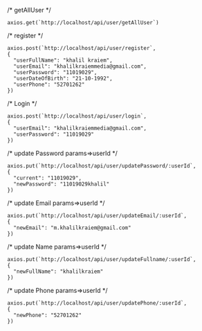 /* getAllUser */

    axios.get(`http://localhost/api/user/getAllUser`)


/* register  */

    axios.post(`http://localhost/api/user/register`,
    {
      "userFullName": "khalil kraiem",
      "userEmail": "khalilkraiemmedia@gmail.com",
      "userPassword": "11019029",
      "userDateOfBirth": "21-10-1992",
      "userPhone": "52701262"
    })

/* Login */

    axios.post(`http://localhost/api/user/login`,
    {
      "userEmail": "khalilkraiemmedia@gmail.com",
      "userPassword": "11019029"
    })


  /* update Password params=>userId  */

    axios.put(`http://localhost/api/user/updatePassword/:userId`,
    {
      "current": "11019029",
      "newPassword": "11019029khalil"
    })
/* update Email params=>userId  */

    axios.put(`http://localhost/api/user/updateEmail/:userId`,
    {
      "newEmail": "m.khalilkraiem@gmail.com"
    })

/* update Name params=>userId  */

    axios.put(`http://localhost/api/user/updateFullname/:userId`,
    {
      "newFullName": "khalilkraiem"
    })

/* update Phone params=>userId  */

    axios.put(`http://localhost/api/user/updatePhone/:userId`,
    {
      "newPhone": "52701262"
    })

